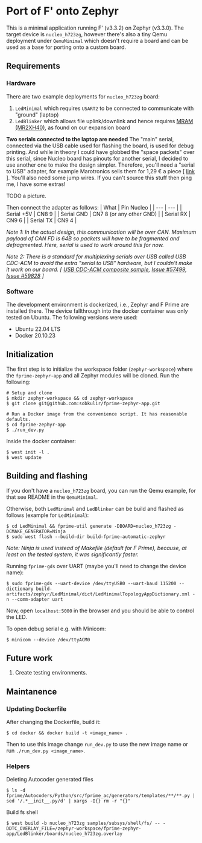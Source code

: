 # Port of F' onto Zephyr

This is a minimal application running F' (v3.3.2) on Zephyr (v3.3.0). The target device is `nucleo_h723zg`, however there's also a tiny Qemu deployment under `QemuMinimal` which doesn't require a board and can be used as a base for porting onto a custom board.

## Requirements
### Hardware

There are two example deployments for `nucleo_h723zg` board:
1. `LedMinimal` which requires `USART2` to be connected to communicate with "ground" (laptop)
2. `LedBlinker` which allows file uplink/downlink and hence requires [MRAM (MR2XH40)](https://wiki.berkayisik.com/projects/software/zephyr/mram), as found on our expansion board

**Two serials connected to the laptop are needed**
The "main" serial, connected via the USB cable used for flashing the board, is used for debug printing.
And while in theory I could have globbed the "space packets" over this serial, since Nucleo board has pinouts for another serial, I decided to use another one to make the design simpler. Therefore, you'll need a "serial to USB" adapter, for example Marotronics sells them for 1,29 € a piece [ [link](https://www.marotronics.de/RS232-USB-Adapter-IC-PL2303HX-33V-5V-TTL-serial-level-for-Arduino) ]. You'll also need some jump wires. If you can't source this stuff then ping me, I have some extras!

TODO a picture.

Then connect the adapter as follows:
| What | Pin Nucleo |
| --- | --- |
| Serial +5V | CN8 9 |
| Serial GND | CN7 8 (or any other GND) |
| Serial RX | CN9 6 |
| Serial TX | CN9 4 |

*Note 1: In the actual design, this communication will be over CAN. Maximum payload of CAN FD is 64B so packets will have to be fragmented and defragmented. Here, serial is used to work around this for now.*

*Note 2: There is a standard for multiplexing serials over USB called USB CDC-ACM to avoid the extra "serial to USB" hardware, but I couldn't make it work on our board. [ [USB CDC-ACM composite sample](https://docs.zephyrproject.org/latest/samples/subsys/usb/cdc_acm_composite/README.html), [Issue #57499](https://github.com/zephyrproject-rtos/zephyr/issues/57499), [Issue #59828](https://github.com/zephyrproject-rtos/zephyr/issues/59828) ]*

### Software

The development environment is dockerized, i.e., Zephyr and F Prime are installed there. The device fallthrough into the docker container was only tested on Ubuntu. The following versions were used:
* Ubuntu 22.04 LTS
* Docker 20.10.23

## Initialization

The first step is to initialize the workspace folder (`zephyr-workspace`) where
the ``fprime-zephyr-app`` and all Zephyr modules will be cloned. Run the following:

```shell
# Setup and clone
$ mkdir zephyr-workspace && cd zephyr-workspace
$ git clone git@github.com:sobkulir/fprime-zephyr-app.git

# Run a Docker image from the convenience script. It has reasonable defaults.
$ cd fprime-zephyr-app
$ ./run_dev.py
```

Inside the docker container:
```shell
$ west init -l .
$ west update
```

## Building and flashing
If you don't have a `nucleo_h723zg` board, you can run the Qemu example, for that see README in the `QemuMinimal`.

Otherwise, both `LedMinimal` and `LedBlinker` can be build and flashed as follows (example for `LedMinimal`):
```shell
$ cd LedMinimal && fprime-util generate -DBOARD=nucleo_h723zg -DCMAKE_GENERATOR=Ninja
$ sudo west flash --build-dir build-fprime-automatic-zephyr
```

*Note: Ninja is used instead of Makefile (default for F Prime), because, at least on the tested system, it was significantly faster.*

Running `fprime-gds` over UART (maybe you'll need to change the device name):
```shell
$ sudo fprime-gds --uart-device /dev/ttyUSB0 --uart-baud 115200 --dictionary build-artifacts/zephyr/LedMinimal/dict/LedMinimalTopologyAppDictionary.xml -n --comm-adapter uart
```

Now, open `localhost:5000` in the browser and you should be able to control the LED.

To open debug serial e.g. with Minicom:
```shell
$ minicom --device /dev/ttyACM0
```

## Future work
1. Create testing environments. 

## Maintanence

### Updating Dockerfile
After changing the Dockerfile, build it:

```shell
$ cd docker && docker build -t <image_name> .
```

Then to use this image change `run_dev.py` to use the new image name or run `./run_dev.py <image_name>`.

### Helpers

Deleting Autocoder generated files

```shell
$ ls -d fprime/Autocoders/Python/src/fprime_ac/generators/templates/**/**.py | sed '/.*__init__.py/d' | xargs -I{} rm -r "{}"
```

Build fs shell

```shell
$ west build -b nucleo_h723zg samples/subsys/shell/fs/ -- -DDTC_OVERLAY_FILE=/zephyr-workspace/fprime-zephyr-app/LedBlinker/boards/nucleo_h723zg.overlay
```
